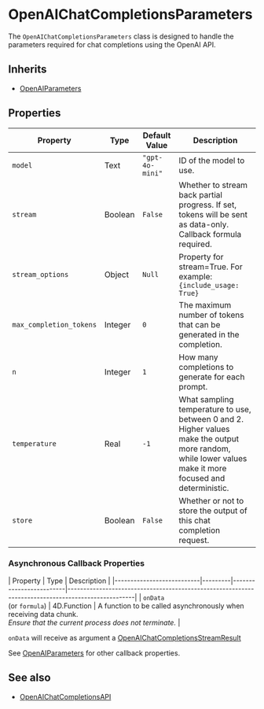 # OpenAIChatCompletionsParameters

The `OpenAIChatCompletionsParameters` class is designed to handle the parameters required for chat completions using the OpenAI API.

## Inherits

- [OpenAIParameters](OpenAIParameters.md)

## Properties

| Property                   | Type    | Default Value           | Description                                                                                       |
|---------------------------|---------|-------------------------|---------------------------------------------------------------------------------------------------|
| `model`                   | Text    | `"gpt-4o-mini"`        | ID of the model to use.                                                                          |
| `stream`                  | Boolean | `False`                 | Whether to stream back partial progress. If set, tokens will be sent as data-only. Callback formula required. |
| `stream_options`          | Object  | `Null`                  | Property for stream=True. For example: `{include_usage: True}`                                   |
| `max_completion_tokens`    | Integer | `0`                     | The maximum number of tokens that can be generated in the completion.                            |
| `n`                       | Integer | `1`                     | How many completions to generate for each prompt.                                               |
| `temperature`             | Real    | `-1`                    | What sampling temperature to use, between 0 and 2. Higher values make the output more random, while lower values make it more focused and deterministic. |
| `store`                   | Boolean | `False`                 | Whether or not to store the output of this chat completion request.                              |

### Asynchronous Callback Properties

| Property                   | Type    | Description                                                                                       |
|---------------------------|---------|-------------------------|---------------------------------------------------------------------------------------------------|
| `onData`<br>(or `formula`)   | 4D.Function | A function to be called asynchronously when receiving data chunk.<br>*Ensure that the current process does not terminate.* |

`onData` will receive as argument a [OpenAIChatCompletionsStreamResult](OpenAIChatCompletionsStreamResult.md)

See [OpenAIParameters](OpenAIParameters.md) for other callback properties.

## See also

- [OpenAIChatCompletionsAPI](OpenAIChatCompletionsAPI.md)
